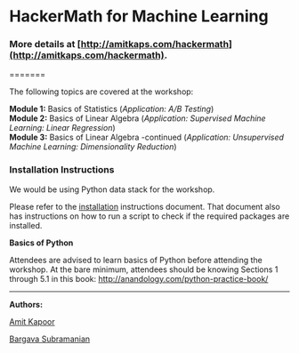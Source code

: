 # HackerMath for Machine Learning

### More details at [http://amitkaps.com/hackermath](http://amitkaps.com/hackermath).
=======

The following topics are covered at the workshop:

**Module 1:** Basics of Statistics (*Application: A/B Testing*)  
**Module 2:** Basics of Linear Algebra (*Application: Supervised Machine Learning: Linear Regression*)  
**Module 3:** Basics of Linear Algebra -continued (*Application: Unsupervised Machine Learning: Dimensionality Reduction*)  

### Installation Instructions

We would be using Python data stack for the workshop.

Please refer to the [installation](installation.md) instructions document. That document also has instructions on how to run a script to check if the required packages are installed.

**Basics of Python**

Attendees are advised to learn basics of Python before attending the workshop. At the bare minimum, attendees should be knowing Sections 1 through 5.1 in this book: http://anandology.com/python-practice-book/

---

**Authors:**

[Amit Kapoor](https://twitter.com/amitkaps/)

[Bargava Subramanian](https://twitter.com/bargava/)
